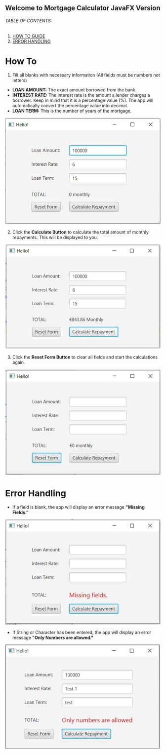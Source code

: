 
## Welcome to Mortgage Calculator JavaFX Version

###### TABLE OF CONTENTS:

1. [HOW TO GUIDE](https://github.com/eurojeeJarina/MortgageCalculator_JavaFX_verion/blob/master/README.md#how-to)
2. [ERROR HANDLING](https://github.com/eurojeeJarina/MortgageCalculator_JavaFX_verion/blob/master/README.md#error-handling)

# How To

1. Fill all blanks with necessary information (All fields must be numbers not letters)
  - **LOAN AMOUNT:** The exact amount borrowed from the bank.
  - **INTEREST RATE:** The interest rate is the amount a lender charges a borrower. Keep in mind that it is a percentage value (%). The app will automatically convert the percentage value into decimal.
  - **LOAN TERM:** This is the number of years of the mortgage.

![This is an image](https://github.com/eurojeeJarina/MortgageCalculator_JavaFX_verion/blob/master/Step%201.jpg)

  
2. Click the **Calculate Button** to calculate the total amount of monthly repayments. This will be displayed to you.

![This is an image](https://github.com/eurojeeJarina/MortgageCalculator_JavaFX_verion/blob/master/Step%202.jpg)

3. Click the **Reset Form Button** to clear all fields and start the calculations again.

![This is an image](https://github.com/eurojeeJarina/MortgageCalculator_JavaFX_verion/blob/master/Step%203.jpg)

# Error Handling

- If a field is blank, the app will display an error message **"Missing Fields."**

![This is an image](https://github.com/eurojeeJarina/MortgageCalculator_JavaFX_verion/blob/master/Missing-Fields-Error.jpg)

- If String or Character has been entered, the app will display an error message **"Only Numbers are allowed."**

![This is an image](https://github.com/eurojeeJarina/MortgageCalculator_JavaFX_verion/blob/master/String-Input-Error.jpg)
